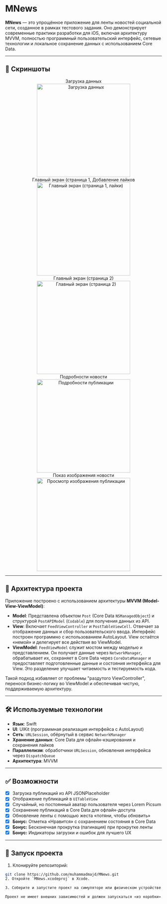 # MNews

**MNews** — это упрощённое приложение для ленты новостей социальной сети, созданное в рамках тестового задания. Оно демонстрирует современные практики разработки для iOS, включая архитектуру MVVM, полностью программный пользовательский интерфейс, сетевые технологии и локальное сохранение данных с использованием Core Data.

---

## 📸 Скриншоты 
<div>
  <center>
  Загрузка данных  <br>
  <img src="MNews/screenshots/1.png" alt="Загрузка данных" width="300"/> <br>
   Главный экран (страница 1, Добавление лайков  <br>
  <img src="MNews/screenshots/2.png" alt="Главный экран (страница 1, лайки)" width="300"/> <br>
 Главный экран (страница 2)<br>
  <img src="MNews/screenshots/3.png" alt="Главный экран (страница 2)" width="300"/><br>
  Подробности новости <br>
  <img src="MNews/screenshots/4.png" alt="Подробности публикации" width="300"/><br>
  Показ изображения новости <br>
  <img src="MNews/screenshots/3.png" alt="Просмотр изображения публикации" width="300"/><br>
  </center>
</div>

---

## 🧠 Архитектура проекта

Приложение построено с использованием архитектуры **MVVM (Model-View-ViewModel)**:

- **Model**: Представлена объектом `Post` (Core Data `NSManagedObject`) и структурой `PostAPIModel` (`Codable`) для получения данных из API.
- **View**: Включает `FeedViewController` и `PostTableViewCell`. Отвечает за отображение данных и сбор пользовательского ввода. Интерфейс построен программно с использованием AutoLayout. View остаётся «немой» и делегирует все действия во ViewModel.
- **ViewModel**: `FeedViewModel` служит мостом между моделью и представлением. Он получает данные через `NetworkManager`, обрабатывает их, сохраняет в Core Data через `CoreDataManager` и предоставляет подготовленные данные и состояния интерфейса для View. Это разделение улучшает читаемость и тестируемость кода.

Такой подход избавляет от проблемы "раздутого ViewController", перенося бизнес-логику во ViewModel и обеспечивая чистую, поддерживаемую архитектуру.

---

## 🛠 Используемые технологии

- **Язык**: Swift  
- **UI**: UIKit (программная реализация интерфейса с AutoLayout)  
- **Сеть**: `URLSession`, обёрнутый в сервис `NetworkManager`  
- **Хранение данных**: Core Data для офлайн-кэширования и сохранения лайков  
- **Параллелизм**: обработчики `URLSession`, обновления интерфейса через `DispatchQueue`  
- **Архитектура**: MVVM  

---

## ✅ Возможности

- [x] Загрузка публикаций из API JSONPlaceholder  
- [x] Отображение публикаций в `UITableView`  
- [x] Случайный, но постоянный аватар пользователя через Lorem Picsum  
- [x] Сохранение публикаций в Core Data для офлайн-доступа  
- [x] Обновление ленты с помощью жеста «потяни, чтобы обновить»  
- [x] **Бонус:** Отметка «Нравится» с сохранением состояния в Core Data  
- [x] **Бонус:** Бесконечная прокрутка (пагинация) при прокрутке ленты  
- [x] **Бонус:** Индикаторы загрузки и ошибок для лучшего UX  

---

## 🚀 Запуск проекта

1. Клонируйте репозиторий:
```bash
git clone https://github.com/muhammadmajd/MNews.git
2. Откройте `MNews.xcodeproj` в Xcode.

3. Соберите и запустите проект на симуляторе или физическом устройстве.

Проект не имеет внешних зависимостей и должен запускаться «из коробки».

